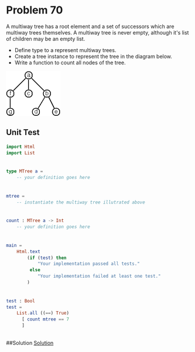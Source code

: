 # Problem 70

A multiway tree has a root element and a set of successors which are multiway trees themselves. A multiway tree is never empty, although it's list of children may be an empty list. 

* Define type to a represent multiway trees.
* Create a tree instance to represent the tree in the diagram below. 
* Write a function to count all nodes of the tree.


![](../i/p70.gif)


## Unit Test

```elm
import Html
import List


type MTree a = 
    -- your definition goes here 


mtree = 
    -- instantiate the multiway tree illutrated above 


count : MTree a -> Int
    -- your definition goes here
    
    
main =
    Html.text
        (if (test) then
            "Your implementation passed all tests."
         else
            "Your implementation failed at least one test."
        )


test : Bool
test =
    List.all ((==) True)
      [ count mtree == 7
      ]      
      
```

##Solution
[Solution](../s/s70.md)